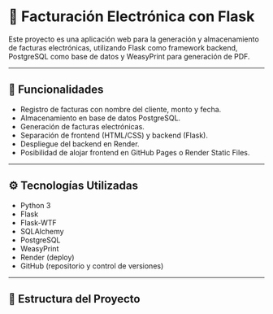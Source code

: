 # 🧾 Facturación Electrónica con Flask

Este proyecto es una aplicación web para la generación y almacenamiento de facturas electrónicas, utilizando Flask como framework backend, PostgreSQL como base de datos y WeasyPrint para generación de PDF.

---

## 🚀 Funcionalidades

- Registro de facturas con nombre del cliente, monto y fecha.
- Almacenamiento en base de datos PostgreSQL.
- Generación de facturas electrónicas.
- Separación de frontend (HTML/CSS) y backend (Flask).
- Despliegue del backend en Render.
- Posibilidad de alojar frontend en GitHub Pages o Render Static Files.

---

## ⚙️ Tecnologías Utilizadas

- Python 3
- Flask
- Flask-WTF
- SQLAlchemy
- PostgreSQL
- WeasyPrint
- Render (deploy)
- GitHub (repositorio y control de versiones)

---

## 🧩 Estructura del Proyecto

